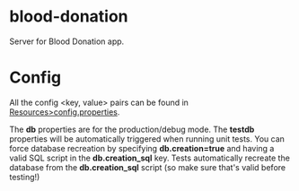 blood-donation
==============

Server for Blood Donation app.

Config
======

All the config <key, value> pairs can be found in <u>Resources>config.properties</u>.

The <b>db</b> properties are for the production/debug mode. The <b>testdb</b> properties will be automatically triggered
when running unit tests. You can force database recreation by specifying <b>db.creation=true</b> and having a valid SQL 
script in the <b>db.creation_sql</b> key. Tests automatically recreate the database from the <b>db.creation_sql</b> script
(so make sure that's valid before testing!)